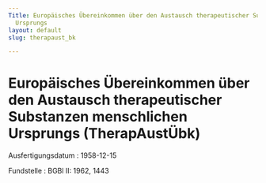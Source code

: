 ```yaml
---
Title: Europäisches Übereinkommen über den Austausch therapeutischer Substanzen menschlichen
  Ursprungs
layout: default
slug: therapaust_bk

---
```


# Europäisches Übereinkommen über den Austausch therapeutischer Substanzen menschlichen Ursprungs (TherapAustÜbk)

Ausfertigungsdatum
:   1958-12-15

Fundstelle
:   BGBl II: 1962, 1443

